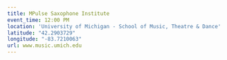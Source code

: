 ```yaml
---
title: MPulse Saxophone Institute
event_time: 12:00 PM
location: 'University of Michigan - School of Music, Theatre & Dance'
latitude: "42.2903729"
longitude: "-83.7210063"
url: www.music.umich.edu
---
```

